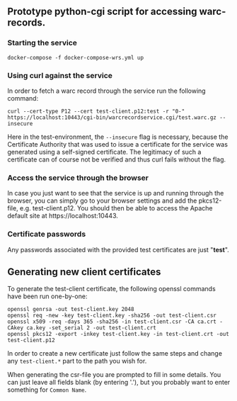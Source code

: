 ## Prototype python-cgi script for accessing warc-records.
### Starting the service

    docker-compose -f docker-compose-wrs.yml up


### Using curl against the service
In order to fetch a warc record through the service run the following command:

```console
curl --cert-type P12 --cert test-client.p12:test -r "0-" https://localhost:10443/cgi-bin/warcrecordservice.cgi/test.warc.gz --insecure
```

Here in the test-environment, the `--insecure` flag is necessary, because the Certificate Authority that was used 
to issue a certificate for the service was generated using a self-signed certificate. 
The legitimacy of such a certificate can of course not be verified and thus curl fails without the flag.

### Access the service through the browser
In case you just want to see that the service is up and running through the browser, 
you can simply go to your browser settings and add the pkcs12-file, e.g. test-client.p12.
You should then be able to access the Apache default site at https://localhost:10443.

### Certificate passwords
Any passwords associated with the provided test certificates are just "**test**".

## Generating new client certificates
To generate the test-client certificate, the following openssl commands have been run one-by-one:
```console
openssl genrsa -out test-client.key 2048
openssl req -new -key test-client.key -sha256 -out test-client.csr
openssl x509 -req -days 365 -sha256 -in test-client.csr -CA ca.crt -CAkey ca.key -set_serial 2 -out test-client.crt
openssl pkcs12 -export -inkey test-client.key -in test-client.crt -out test-client.p12
```
In order to create a new certificate just follow the same steps and change any `test-client.*` part to the path you wish for.

When generating the csr-file you are prompted to fill in some details. You can just leave all fields blank (by entering '.'), 
but you probably want to enter something for `Common Name`.